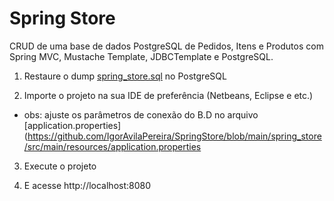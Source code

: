 # Spring Store

CRUD de uma base de dados PostgreSQL de Pedidos, Itens e Produtos com Spring MVC, Mustache Template, JDBCTemplate e PostgreSQL.

1) Restaure o dump [spring_store.sql](https://github.com/IgorAvilaPereira/SpringStore/blob/main/spring_store.sql) no PostgreSQL

2) Importe o projeto na sua IDE de preferência (Netbeans, Eclipse e etc.)

* obs: ajuste os parâmetros de conexão do B.D no arquivo 
[application.properties](https://github.com/IgorAvilaPereira/SpringStore/blob/main/spring_store/src/main/resources/application.properties

3) Execute o projeto

4) E acesse http://localhost:8080
